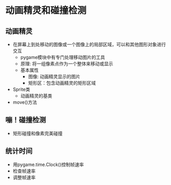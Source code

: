 # 动画精灵和碰撞检测
## 动画精灵
- 在屏幕上到处移动的图像或一个图像上的局部区域，可以和其他图形对象进行交互
    - pygame模块中有专门处理移动图片的工具
    - 原理: 将一组像素点作为一个整体来移动或显示
    - 基本属性
        - 图像: 动画精灵显示的图片
        - 矩形区：包含动画精灵的矩形区域
- Sprite类
    - 动画精灵的基类
- move()方法
## 嘣！碰撞检测
- 矩形碰撞和像素完美碰撞
## 统计时间
- 用pygame.time.Clock()控制帧速率
- 检查帧速率
- 调整帧速率